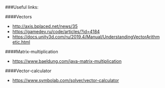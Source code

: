 ###Useful links: 

####Vectors
- http://axis.bplaced.net/news/35
- https://gamedev.ru/code/articles/?id=4184
- https://docs.unity3d.com/ru/2019.4/Manual/UnderstandingVectorArithmetic.html

####Matrix-multiplication
- https://www.baeldung.com/java-matrix-multiplication

####Vector-calculator
- https://www.symbolab.com/solver/vector-calculator